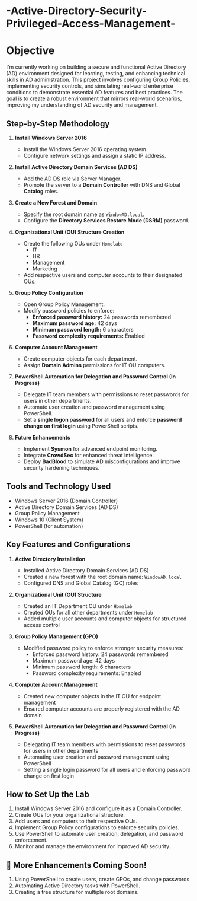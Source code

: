 # -Active-Directory-Security-Privileged-Access-Management-

# Objective

I'm currently working on building a secure and functional Active Directory (AD) environment designed for learning, testing, and enhancing technical skills in AD administration. This project involves configuring Group Policies, implementing security controls, and simulating real-world enterprise conditions to demonstrate essential AD features and best practices. The goal is to create a robust environment that mirrors real-world scenarios, improving my understanding of AD security and management.

## Step-by-Step Methodology

1. **Install Windows Server 2016**
   - Install the Windows Server 2016 operating system.
   - Configure network settings and assign a static IP address.

2. **Install Active Directory Domain Services (AD DS)**
   - Add the AD DS role via Server Manager.
   - Promote the server to a **Domain Controller** with DNS and Global **Catalog** roles.

3. **Create a New Forest and Domain**
   - Specify the root domain name as `WindowAD.local`.
   - Configure the **Directory Services Restore Mode (DSRM)** password.

4. **Organizational Unit (OU) Structure Creation**
   - Create the following OUs under `Homelab`:
     - IT  
     - HR  
     - Management 
     - Marketing  
   - Add respective users and computer accounts to their designated OUs.
5. **Group Policy Configuration**
   - Open Group Policy Management.
   - Modify password policies to enforce:
     - **Enforced password history:** 24 passwords remembered  
     - **Maximum password age:** 42 days  
     - **Minimum password length:** 6 characters  
     - **Password complexity requirements:** Enabled  

6. **Computer Account Management**
   - Create computer objects for each department.  
   - Assign **Domain Admins** permissions for IT OU computers.  

7. **PowerShell Automation for Delegation and Password Control (In Progress)**
   - Delegate IT team members with permissions to reset passwords for users in other departments.  
   - Automate user creation and password management using PowerShell.  
   - Set a **single logon password** for all users and enforce **password change on first login** using PowerShell scripts.  

8. **Future Enhancements**
   - Implement **Sysmon** for advanced endpoint monitoring.  
   - Integrate **CrowdSec** for enhanced threat intelligence.  
   - Deploy **BadBlood** to simulate AD misconfigurations and improve security hardening techniques.
      
## Tools and Technology Used
  - Windows Server 2016 (Domain Controller)
  - Active Directory Domain Services (AD DS)
  - Group Policy Management
  - Windows 10 (Client System)
  - PowerShell (for automation)

## Key Features and Configurations
1. **Active Directory Installation**
   - Installed Active Directory Domain Services (AD DS)
   - Created a new forest with the root domain name: `WindowAD.local`
   - Configured DNS and Global Catalog (GC) roles
  
2. **Organizational Unit (OU) Structure**
   - Created an IT Department OU under `Homelab`
   - Created OUs for all other departments under `Homelab`
   - Added multiple user accounts and computer objects for structured access control

3. **Group Policy Management (GPO)**
   - Modified password policy to enforce stronger security measures:
     - Enforced password history: 24 passwords remembered
     - Maximum password age: 42 days
     - Minimum password length: 6 characters
     - Password complexity requirements: Enabled
    
4. **Computer Account Management**
   - Created new computer objects in the IT OU for endpoint management
   - Ensured computer accounts are properly registered with the AD domain
  
5. **PowerShell Automation for Delegation and Password Control (In Progress)**
   - Delegating IT team members with permissions to reset passwords for users in other departments
   - Automating user creation and password management using PowerShell
   - Setting a single login password for all users and enforcing password change on first login

## How to Set Up the Lab 
 1. Install Windows Server 2016 and configure it as a Domain Controller.
 2. Create OUs for your organizational structure.
 3. Add users and computers to their respective OUs.
 4. Implement Group Policy configurations to enforce security policies.
 5. Use PowerShell to automate user creation, delegation, and password enforcement.
 6. Monitor and manage the environment for improved AD security.

## 🚀 More Enhancements Coming Soon!

1. Using PowerShell to create users, create GPOs, and change passwords.
2. Automating Active Directory tasks with PowerShell.
3. Creating a tree structure for multiple root domains.
